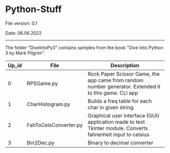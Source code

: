 # Python-Stuff

File version: 0.1

Date: 06.06.2022

----------------------------------------------------
The folder "DiveIntoPy3" contains samples from the book "Dive Into Python 3 by Mark Pilgrim".



| Up_id     | File        | Description |
|-----------| ----------- | ----------- |
|   0   |RPSGame.py  | Rock Paper Scissor Game, the app came from random number generator. Extended it to this game. CLI app |
|   1   |CharHistogram.py | Builds a freq table for each char in given string. |
|   2   |FahToCelsConverter.py | Graphical user interface (GUI) application made to test Tkinter module. Converts fahrenheit input to celsius |
|   3   | Bin2Dec.py | Binary to decimal converter |
